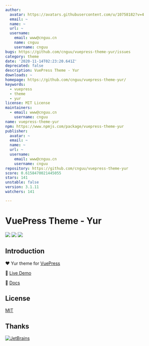 ```yaml
---
author:
  avatar: https://avatars.githubusercontent.com/u/10758182?v=4
  email: ~
  name: ~
  url: ~
  username:
    email: www@cnguu.cn
    name: cnguu
    username: cnguu
bugs: https://github.com/cnguu/vuepress-theme-yur/issues
category: theme
date: '2020-11-14T02:23:20.641Z'
deprecated: false
description: VuePress Theme - Yur
downloads: ~
homepage: https://github.com/cnguu/vuepress-theme-yur/
keywords:
  - vuepress
  - theme
  - yur
license: MIT License
maintainers:
  - email: www@cnguu.cn
    username: cnguu
name: vuepress-theme-yur
npm: https://www.npmjs.com/package/vuepress-theme-yur
publisher:
  avatar: ~
  email: ~
  name: ~
  url: ~
  username:
    email: www@cnguu.cn
    username: cnguu
repository: https://github.com/cnguu/vuepress-theme-yur
score: 0.6158470021445055
stars: 141
unstable: false
version: 3.1.11
watchers: 141

---
```


# VuePress Theme - Yur

![](https://img.shields.io/npm/dt/vuepress-theme-yur.svg)
![](https://img.shields.io/static/v1.svg?label=VuePress&message=1.7.1&color=informational)
![](https://img.shields.io/static/v1.svg?label=License&message=MIT&color=critical)

## Introduction

:heart: Yur theme for [VuePress](https://vuepress.vuejs.org)

:revolving_hearts: [Live Demo](https://blog.cnguu.cn/)

:book: [Docs](https://wiki.cnguu.cn/)

## License

[MIT](https://cdn.jsdelivr.net/gh/cnguu/vuepress-theme-yur@master/LICENSE)

## Thanks

[![JetBrains](https://cdn.jsdelivr.net/gh/cnguu/vuepress-theme-yur@master/jetbrains.svg)](https://www.jetbrains.com/?from=vuepress-theme-yur)
